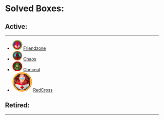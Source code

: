 # Solved Boxes:

## Active:

* * *

- ![logo](/assets/images/hackthebox/Friendzone.png) [Friendzone](/decrypt?file=content/HTB/Friendzone.hex)
- ![logo](/assets/images/hackthebox/Chaos.png) [Chaos](/decrypt?file=content/HTB/Chaos.hex)
- ![logo](/assets/images/hackthebox/Conceal.png) [Conceal](/decrypt?file=content/HTB/Conceal.hex)
- ![logo](/assets/images/hackthebox/RedCross.png) [RedCross](/decrypt?file=content/HTB/RedCross.hex)

## Retired:

* * *


